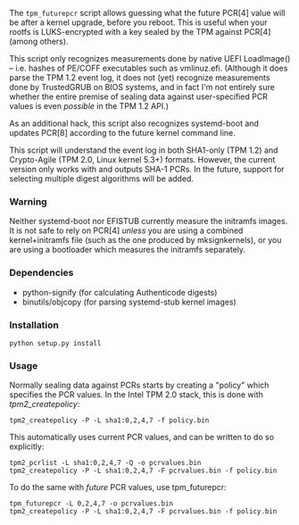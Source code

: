 The `tpm_futurepcr` script allows guessing what the future PCR[4] value will be after a kernel upgrade, before you reboot. This is useful when your rootfs is LUKS-encrypted with a key sealed by the TPM against PCR[4] (among others).

This script only recognizes measurements done by native UEFI LoadImage() – i.e. hashes of PE/COFF executables such as vmlinuz.efi. (Although it does parse the TPM 1.2 event log, it does not (yet) recognize measurements done by TrustedGRUB on BIOS systems, and in fact I'm not entirely sure whether the entire premise of sealing data against user-specified PCR values is even _possible_ in the TPM 1.2 API.)

As an additional hack, this script also recognizes systemd-boot and updates PCR[8] according to the future kernel command line.

This script will understand the event log in both SHA1-only (TPM 1.2) and Crypto-Agile (TPM 2.0, Linux kernel 5.3+) formats. However, the current version only works with and outputs SHA-1 PCRs. In the future, support for selecting multiple digest algorithms will be added.

### Warning

Neither systemd-boot nor EFISTUB currently measure the initramfs images. It is not safe to rely on PCR[4] _unless_ you are using a combined kernel+initramfs file (such as the one produced by mksignkernels), or you are using a bootloader which measures the initramfs separately.

### Dependencies

 * python-signify (for calculating Authenticode digests)
 * binutils/objcopy (for parsing systemd-stub kernel images)

### Installation
  
`python setup.py install`

### Usage

Normally sealing data against PCRs starts by creating a "policy" which specifies the PCR values. In the Intel TPM 2.0 stack, this is done with *tpm2_createpolicy*:

    tpm2_createpolicy -P -L sha1:0,2,4,7 -f policy.bin

This automatically uses current PCR values, and can be written to do so explicitly:

    tpm2_pcrlist -L sha1:0,2,4,7 -Q -o pcrvalues.bin
    tpm2_createpolicy -P -L sha1:0,2,4,7 -F pcrvalues.bin -f policy.bin

To do the same with *future* PCR values, use tpm\_futurepcr:

    tpm_futurepcr -L 0,2,4,7 -o pcrvalues.bin
    tpm2_createpolicy -P -L sha1:0,2,4,7 -F pcrvalues.bin -f policy.bin

